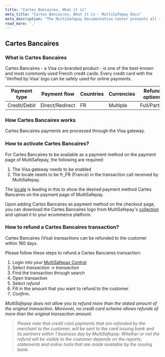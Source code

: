 ```yaml
---
title: "Cartes Bancaires, What it is"
meta_title: "Cartes Bancaires, What it is - MultiSafepay Docs"
meta_description: "The MultiSafepay Documentation Center presents all relevant information about our Plugins and API. You can also find support pages for Payment Methods, Tools and General Questions as well as the contact details of our Support and Integration Teams."
read_more: '.'
---
```

## Cartes Bancaires
### What is Cartes Bancaires
Cartes Bancaires - a Visa co-branded product - is one of the best-known and most commonly used French credit cards. Every credit card with the 'Verified by Visa' logo can be safely used for online payments.

| Payment type   | Payment flow     | Countries | Currencies | Refund options  | Recurring   | Chargebacks   |
|----------------|-------------------|-----------|------------|------------------|------------|---------------|
|Credit/Debit|Direct/Redirect|FR|Multiple|Full/Partial|Yes|Yes|

### How Cartes Bancaires works
Cartes Bancaires payments are processed through the Visa gateway.

### How to activate Cartes Bancaires?
For Cartes Bancaires to be available as a payment method on the payment page of MultiSafepay, the following are required:

1. The Visa gateway needs to be enabled
2. The locale needs to be fr_FR (France) in the transaction call received by MultiSafepay.

The [locale](/faq/api/locale) is leading in this to show the desired payment method Cartes Bancaires on the payment page of MultiSafepay.

Upon adding Cartes Bancaires as payment method on the checkout page, you can download the Cartes Bancaires logo from MultiSafepay's [collection](/faq/general/payment-method-logo) and upload it to your ecommerce platform. 

### How to refund a Cartes Bancaires transaction?
Cartes Bancaires (Visa) transactions can be refunded to the customer within 180 days.

Please follow these steps to refund a Cartes Bancaires transaction:

1. Login into your [MultiSafepay Control](https://merchant.multisafepay.com)
2. Select _transaction -> transaction_
3. Find the transaction through search
4. Open transaction
5. Select _refund_
6. Fill in the amount that you want to refund to the customer 
7. _Confirm_.

_MultiSafepay does not allow you to refund more than the stated amount of the original transaction. Moreover, no credit card scheme allows refunds of more than the original transaction amount._

> _Please note that credit card payments that are refunded by the merchant to the customer, will be sent to the card issuing bank and its partners within 1 business day by MultiSafepay. Whether or not the refund will be visible to the customer depends on the reports, statements and online tools that are made available by the issuing bank_.

